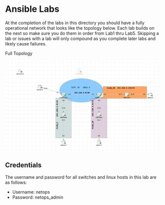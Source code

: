 # Ansible Labs

At the completion of the labs in this directory you should have a fully operational network that looks like the topology below.  Each lab builds on the next so make sure you do them in order from Lab1 thru Lab5.  Skipping a lab or issues with a lab will only compound as you complete later labs and likely cause failures.

Full Topology

![alt text](../images/lab_with_annotations.png "Automation Day Diagram with Annotations")

## Credentials

The username and password for all switches and linux hosts in this lab are as follows:

* Username: netops
* Password: netops_admin